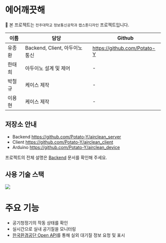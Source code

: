# 에어깨끗해
🏫 본 프로젝트는 `전주대학교` `정보통신공학과` `캡스톤디자인` 프로젝트입니다.

|이름|담당|Github|
|---|---|---|
|유종환|Backend, Client, 아두이노 통신|https://github.com/Potato-Y|
|한태희|아두이노 설계 및 제어|-|
|박철규|케이스 제작|-|
|이용현|케이스 제작|-|

## 저장소 안내
- Backend https://github.com/Potato-Y/airclean_server
- Client https://github.com/Potato-Y/airclean_client
- Arduino https://github.com/Potato-Y/airclean_device

프로젝트의 전체 설명은 [Backend](https://github.com/Potato-Y/airclean_server) 문서를 확인해 주세요.

## 사용 기술 스택
<img src="https://img.shields.io/badge/flutter-02569B?style=for-the-badge&logo=flutter&logoColor=white">

# 주요 기능
- 공기청정기의 작동 상태를 확인
- 실시간으로 실내 공기질을 모니터링
- [한국환경공단 Open API](https://www.data.go.kr/data/15109350/openapi.do)를 통해 실외 대기질 정보 요청 및 표시
